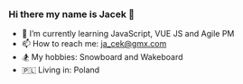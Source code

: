 ### Hi there my name is Jacek 👋

- 🌱 I’m currently learning JavaScript, VUE JS and Agile PM
- 📫 How to reach me: ja_cek@gmx.com
- 🏂 My hobbies: Snowboard and Wakeboard
- 🇵🇱 Living in: Poland

